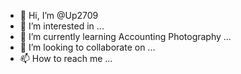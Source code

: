 - 👋 Hi, I’m @Up2709
- 👀 I’m interested in ...
- 🌱 I’m currently learning Accounting Photography ...
- 💞️ I’m looking to collaborate on ...
- 📫 How to reach me ...

<!---
Up2709/Up2709 is a ✨ special ✨ repository because its `README.md` (this file) appears on your GitHub profile.
You can click the Preview link to take a look at your changes.
--->
